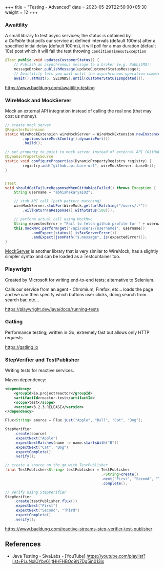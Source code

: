 +++
title = "Testing - Advanced"
date = 2023-05-29T22:50:00+05:30
weight = 12
+++

### Awaitility
A small library to test async services; the status is obtained by a _Callable_ that polls our service at defined intervals (default 100ms) after a specified initial delay (default 100ms), it will poll for a max duration (default 10s) post which it will fail the test throwing `ConditionTimeoutException` 

```java
@Test public void updatesCustomerStatus() {
	// Publish an asynchronous message to a broker (e.g. RabbitMQ):
	messageBroker.publishMessage(updateCustomerStatusMessage); 
	// Awaitility lets you wait until the asynchronous operation completes:
	await().atMost(5, SECONDS).until(customerStatusIsUpdated());
```

https://www.baeldung.com/awaitility-testing

### WireMock and MockServer
Mock an external API integration instead of calling the real one (that may cost us money).

```java
// create mock server
@RegisterExtension
static WireMockExtension wireMockServer = WireMockExtension.newInstance()
		.options(wireMockConfig().dynamicPort())
		.build();

// set property to point to mock server instead of external API (GitHub in this case)
@DynamicPropertySource
static void configureProperties(DynamicPropertyRegistry registry) {
		registry.add("github.api.base-url", wireMockServer::baseUrl);
}


@Test
void shouldGetFailureResponseWhenGitHubApiFailed() throws Exception {
	String username = "abhishekarya102";

	// stub API call (path pattern matching)
	wireMockServer.stubFor(WireMock.get(urlMatching("/users/.*"))
		.willReturn(aResponse().withStatus(500)));

	// perform actual call using MockMvc
	String expectedError = "Fail to fetch github profile for " + username;
	this.mockMvc.perform(get("/api/users/{username}", username))
			.andExpect(status().is5xxServerError())
			.andExpect(jsonPath("$.message", is(expectedError)));
}
```

[MockServer](https://www.mock-server.com) is another library that is very similar to WireMock, has a slightly simpler syntax and can be loaded as a Testcontainer too.

### Playwright
Created by Microsoft for writing end-to-end tests; alternative to Selenium.

Calls our service from an agent - Chromium, Firefox, etc... loads the page and we can then specify which buttons user clicks, doing search from search bar, etc...

https://playwright.dev/java/docs/running-tests

### Gatling
Performance testing; written in Go, extremely fast but allows only HTTP requests

https://gatling.io

### StepVerifier and TestPublisher
Writing tests for reactive services.

Maven dependency:
```xml
<dependency> 
	<groupId>io.projectreactor</groupId> 
	<artifactId>reactor-test</artifactId> 
	<scope>test</scope>     
	<version>3.2.3.RELEASE</version> 
</dependency>
```

```java
Flux<String> source = Flux.just("Apple", "Ball", "Cat", "Dog");

StepVerifier 
	.create(source) 
	.expectNext("Apple") 
	.expectNextMatches(name -> name.startsWith("B")) 
	.expectNext("Cat", "Dog") 
	.expectComplete()
	.verify();
```

```java
// create a source on the go with TestPublisher
final TestPublisher<String> testPublisher = TestPublisher 
											.<String>create() 
											.next("First", "Second", "Third")
											.complete();

// verify using StepVerifier
StepVerifier
	.create(testPublisher.flux()) 
	.expectNext("First") 
	.expectNext("Second", "Third") 
	.expectComplete()
	.verify();
```

https://www.baeldung.com/reactive-streams-step-verifier-test-publisher

## References
- Java Testing - SivaLabs - [YouTube] https://youtube.com/playlist?list=PLuNxlOYbv61jtHHFHBOc9N7Dg5jn013ix